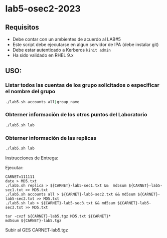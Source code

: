 # lab5-osec2-2023

## Requisitos

- Debe contar con un ambientes de acuerdo al LAB#5
- Este script debe ejecutarse en algun servidor de IPA (debe instalar git)  
- Debe estar autenticado a Kerberos ```kinit admin```
- Ha sido validado en RHEL 9.x

## USO:

### Listar todos las cuentas de los grupo solicitados o especificar el nombre del grupo 

```sh
./lab5.sh accounts all|group_name
```
### Obterner información de los otros puntos del Laboratorio 

```sh
./lab5.sh lab
```

### Obterner información de las replicas


```sh
./lab5.sh lab
```


Instrucciones de Entrega:

Ejecutar:

```
CARNET=111111
date > MD5.txt
./lab5.sh replica > ${CARNET}-lab5-sec1.txt &&  md5sum ${CARNET}-lab5-sec1.txt >> MD5.txt
./lab5.sh accounts all > ${CARNET}-lab5-sec2.txt && md5sum ${CARNET}-lab5-sec2.txt >> MD5.txt
./lab5.sh lab > ${CARNET}-lab5-sec3.txt && md5sum ${CARNET}-lab5-sec3.txt >> MD5.txt

tar -cvzf ${CARNET}-lab5.tgz MD5.txt ${CARNET}*
md5sum ${CARNET}-lab5.tgz
```
Subir al GES CARNET-lab5.tgz

